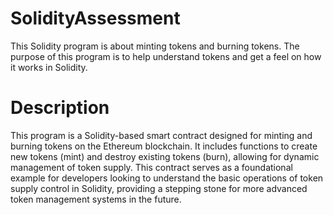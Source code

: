 # SolidityAssessment
This Solidity program is about minting tokens and burning tokens. The purpose of this program is to help understand tokens and get a feel on how it works in Solidity.
# Description
This program is a Solidity-based smart contract designed for minting and burning tokens on the Ethereum blockchain. It includes functions to create new tokens (mint) and destroy existing tokens (burn), allowing for dynamic management of token supply. This contract serves as a foundational example for developers looking to understand the basic operations of token supply control in Solidity, providing a stepping stone for more advanced token management systems in the future.
